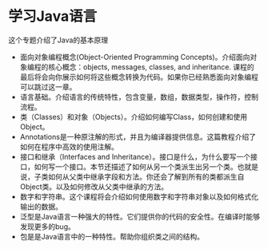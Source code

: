 # 学习Java语言
这个专题介绍了Java的基本原理

* 面向对象编程概念(Object-Oriented Programming Concepts)。介绍面向对象编程的核心概念：objects, messages, classes, and inheritance. 课程的最后将会向你展示如何将这些概念转换为代码。如果你已经熟悉面向对象编程可以跳过这一章。
* 语言基础。介绍语言的传统特性，包含变量，数组，数据类型，操作符，控制流程。
* 类（Classes）和对象（Objects）。介绍如何编写Class，如何创建和使用Object。
* Annotations是一种原注解的形式，并且为编译器提供信息。这篇教程介绍了如何在程序中高效的使用注解。
* 接口和继承（Interfaces and Inheritance）。接口是什么，为什么要写一个接口，如何写一个接口。本节还描述了如何从另一个类派生出另一个类。也就是说，子类如何从父类中继承字段和方法。你还会了解到所有的类都派生自Object类。以及如何修改从父类中继承的方法。
* 数字和字符串。这个课程将会介绍如何使用数字和字符串对象以及如何格式化输出的数据。
* 泛型是Java语言一种强大的特性。它们提供你的代码的安全性。在编译时能够发现更多的bug。
* 包是是Java语言中的一种特性。帮助你组织类之间的结构。
